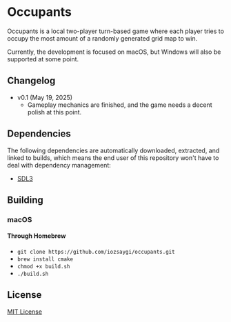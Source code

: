 # Occupants

Occupants is a local two-player turn-based game where each player tries to occupy the most amount of a randomly
generated grid map to win.

Currently, the development is focused on macOS, but Windows will also be supported at some point.

## Changelog

- v0.1 (May 19, 2025)
    - Gameplay mechanics are finished, and the game needs a decent polish at this point.

## Dependencies

The following dependencies are automatically downloaded, extracted, and linked to builds, which means the end user of
this repository won't have to deal with dependency management:

- [SDL3](https://www.libsdl.org)

## Building

### macOS

#### Through Homebrew

- `git clone https://github.com/iozsaygi/occupants.git`
- `brew install cmake`
- `chmod +x build.sh`
- `./build.sh`

## License

[MIT License](https://github.com/iozsaygi/occupants/blob/main/LICENSE)